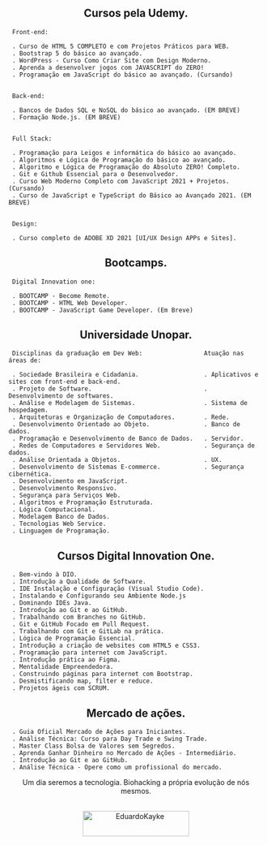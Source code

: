 <h2 align="center">Cursos pela Udemy.</h2>


    
     Front-end:
     
     . Curso de HTML 5 COMPLETO e com Projetos Práticos para WEB.
     . Bootstrap 5 do básico ao avançado.
     . WordPress - Curso Como Criar Site com Design Moderno.
     . Aprenda a desenvolver jogos com JAVASCRIPT do ZERO!
     . Programação em JavaScript do básico ao avançado. (Cursando)
     
     
     Back-end:
     
     . Bancos de Dados SQL e NoSQL do básico ao avançado. (EM BREVE)
     . Formação Node.js. (EM BREVE)
     
     
     Full Stack:
     
     . Programação para Leigos e informática do básico ao avançado.
     . Algoritmos e Lógica de Programação do básico ao avançado.
     . Algoritmo e Lógica de Programação do Absoluto ZERO! Completo.
     . Git e Github Essencial para o Desenvolvedor.
     . Curso Web Moderno Completo com JavaScript 2021 + Projetos. (Cursando)
     . Curso de JavaScript e TypeScript do Básico ao Avançado 2021. (EM BREVE)
     
     
     Design:
     
     . Curso completo de ADOBE XD 2021 [UI/UX Design APPs e Sites].
          


<h2 align="center">Bootcamps.</h2>



     Digital Innovation one:                   
     
     . BOOTCAMP - Become Remote.
     . BOOTCAMP - HTML Web Developer. 
     . BOOTCAMP - JavaScript Game Developer. (Em Breve)



<h2 align="center">Universidade Unopar.</h2>



     Disciplinas da graduação em Dev Web:                 Atuação nas áreas de: 

     . Sociedade Brasileira e Cidadania.                  . Aplicativos e sites com front-end e back-end.  
     . Projeto de Software.                               . Desenvolvimento de softwares.   
     . Análise e Modelagem de Sistemas.                   . Sistema de hospedagem. 
     . Arquiteturas e Organização de Computadores.        . Rede.
     . Desenvolvimento Orientado ao Objeto.               . Banco de dados.
     . Programação e Desenvolvimento de Banco de Dados.   . Servidor. 
     . Redes de Computadores e Servidores Web.            . Segurança de dados.  
     . Análise Orientada a Objetos.                       . UX. 
     . Desenvolvimento de Sistemas E-commerce.            . Segurança cibernética.  
     . Desenvolvimento em JavaScript.                      
     . Desenvolvimento Responsivo. 
     . Segurança para Serviços Web.  
     . Algoritmos e Programação Estruturada.  
     . Lógica Computacional.
     . Modelagem Banco de Dados.
     . Tecnologias Web Service.
     . Linguagem de Programação.
    


<h2 align="center">Cursos Digital Innovation One.</h2>



     . Bem-vindo à DIO.
     . Introdução a Qualidade de Software.
     . IDE Instalação e Configuração (Visual Studio Code).
     . Instalando e Configurando seu Ambiente Node.js
     . Dominando IDEs Java.
     . Introdução ao Git e ao GitHub.
     . Trabalhando com Branches no GitHub.
     . Git e GitHub Focado em Pull Request.
     . Trabalhando com Git e GitLab na prática.
     . Lógica de Programação Essencial.
     . Introdução a criação de websites com HTML5 e CSS3.
     . Programação para internet com JavaScript.
     . Introdução prática ao Figma.
     . Mentalidade Empreendedora.
     . Construindo páginas para internet com Bootstrap.
     . Desmistificando map, filter e reduce.
     . Projetos ágeis com SCRUM.     



<h2 align="center">Mercado de ações.</h2>



     . Guia Oficial Mercado de Ações para Iniciantes. 
     . Análise Técnica: Curso para Day Trade e Swing Trade.
     . Master Class Bolsa de Valores sem Segredos.
     . Aprenda Ganhar Dinheiro no Mercado de Ações - Intermediário.
     . Introdução ao Git e ao GitHub.
     . Análise Técnica - Opere como um profissional do mercado.
     


<div align="center">
Um dia seremos a tecnologia. Biohacking a própria evolução de nós mesmos.<br><br>

<p><a href="https://www.buymeacoffee.com/EduardoKayke"> <img align="center" src="https://cdn.buymeacoffee.com/buttons/v2/default-yellow.png" height="50" width="210" alt="EduardoKayke" /></a></p><br><br>
